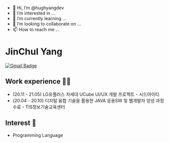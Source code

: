 - 👋 Hi, I’m @hughyangdev
- 👀 I’m interested in ...
- 🌱 I’m currently learning ...
- 💞️ I’m looking to collaborate on ...
- 📫 How to reach me ...

# JinChul Yang

[![Gmail Badge](https://img.shields.io/badge/Gmail-d14836?style=flat-square&logo=Gmail&logoColor=white&link=mailto:hughyangdev@gmail.com)](mailto:hughyangdev@gmail.com)

## Work experience 🤹‍♀️
- (20.11 - 21.05) LG유플러스 차세대 UCube UI/UX 개발 프로젝트 - 시드아이티
- (20.04 - 20.10) 디지털 융합 기술을 활용한 JAVA 응용SW 및 웹개발자 양성 과정 수료 - TIS정보기술교육센터

## Interest 👀
- Programming Language


